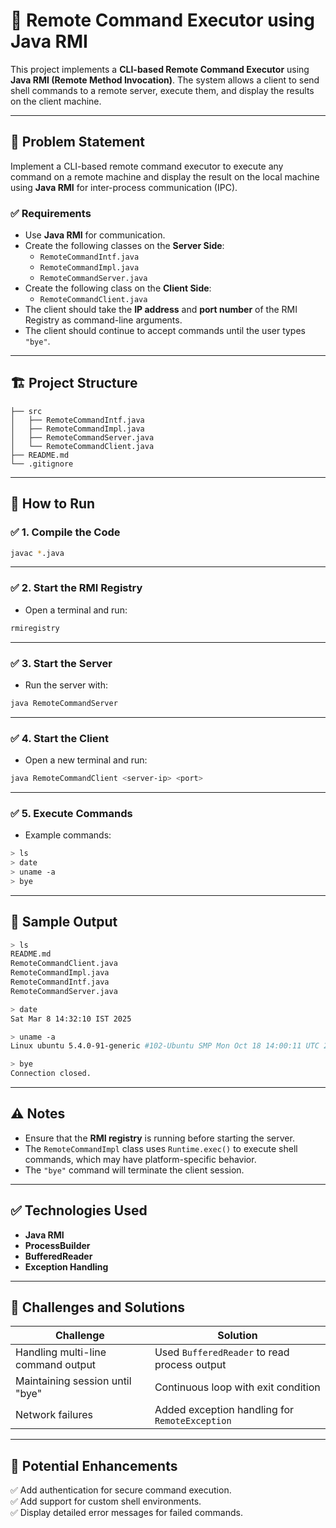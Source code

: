 # 🚀 Remote Command Executor using Java RMI  

This project implements a **CLI-based Remote Command Executor** using **Java RMI (Remote Method Invocation)**. The system allows a client to send shell commands to a remote server, execute them, and display the results on the client machine.

---

## 📌 **Problem Statement**  
Implement a CLI-based remote command executor to execute any command on a remote machine and display the result on the local machine using **Java RMI** for inter-process communication (IPC).  

### ✅ **Requirements**  
- Use **Java RMI** for communication.  
- Create the following classes on the **Server Side**:
  - `RemoteCommandIntf.java`
  - `RemoteCommandImpl.java`
  - `RemoteCommandServer.java`  
- Create the following class on the **Client Side**:
  - `RemoteCommandClient.java`  
- The client should take the **IP address** and **port number** of the RMI Registry as command-line arguments.  
- The client should continue to accept commands until the user types `"bye"`.  

---

## 🏗️ **Project Structure**  

```
├── src
│   ├── RemoteCommandIntf.java
│   ├── RemoteCommandImpl.java
│   ├── RemoteCommandServer.java
│   └── RemoteCommandClient.java
├── README.md
└── .gitignore
```

---

## 🚀 **How to Run**  

### ✅ **1. Compile the Code**  
```bash
javac *.java
```

---

### ✅ **2. Start the RMI Registry**  
- Open a terminal and run:  
```bash
rmiregistry
```

---

### ✅ **3. Start the Server**  
- Run the server with:  
```bash
java RemoteCommandServer
```

---

### ✅ **4. Start the Client**  
- Open a new terminal and run:  
```bash
java RemoteCommandClient <server-ip> <port>
```

---

### ✅ **5. Execute Commands**  
- Example commands:  
```bash
> ls
> date
> uname -a
> bye
```

---

## 📂 **Sample Output**  

```bash
> ls
README.md
RemoteCommandClient.java
RemoteCommandImpl.java
RemoteCommandIntf.java
RemoteCommandServer.java

> date
Sat Mar 8 14:32:10 IST 2025

> uname -a
Linux ubuntu 5.4.0-91-generic #102-Ubuntu SMP Mon Oct 18 14:00:11 UTC 2021 x86_64 x86_64 x86_64 GNU/Linux

> bye
Connection closed.
```

---

## ⚠️ **Notes**  
- Ensure that the **RMI registry** is running before starting the server.  
- The `RemoteCommandImpl` class uses `Runtime.exec()` to execute shell commands, which may have platform-specific behavior.  
- The `"bye"` command will terminate the client session.  

---

## ✅ **Technologies Used**  
- **Java RMI**  
- **ProcessBuilder**  
- **BufferedReader**  
- **Exception Handling**  

---

## 🎯 **Challenges and Solutions**  
| Challenge | Solution |
|----------|----------|
| Handling multi-line command output | Used `BufferedReader` to read process output |
| Maintaining session until "bye" | Continuous loop with exit condition |
| Network failures | Added exception handling for `RemoteException` |

---

## 📌 **Potential Enhancements**  
✅ Add authentication for secure command execution.  
✅ Add support for custom shell environments.  
✅ Display detailed error messages for failed commands.  
